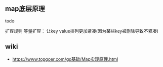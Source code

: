 ## map底层原理
todo

扩容规则
等量扩容：  让key value排列更加紧凑(因为某些key被删除导致不紧凑)

## wiki
* https://www.topgoer.com/go基础/Map实现原理.html